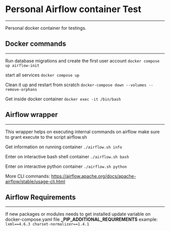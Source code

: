 # Personal Airflow container Test
---

Personal docker container for testings. 

## Docker commands
---
Run database migrations and create the first user account
`docker compose up airflow-init`

start all services
`docker compose up`

Clean it up and restart from scratch
`docker-compose down --volumes --remove-orphans`

Get inside docker container
`docker exec -it /bin/bash` 

## Airflow wrapper
---
This wrapper helps on executing internal commands on airflow
make sure to grant execute to the script airflow.sh

Get information on running container
`./airflow.sh info`

Enter on interactive bash shell container
`./airflow.sh bash`

Enter on interactive python container
`./airflow.sh python`

More CLI commands:
https://airflow.apache.org/docs/apache-airflow/stable/usage-cli.html

## Airflow Requirements
---
If new packages or modules needs to get installed update variable on docker-compose.yaml file
**_PIP_ADDITIONAL_REQUIREMENTS**
example: `lxml==4.6.3 charset-normalizer==1.4.1`

